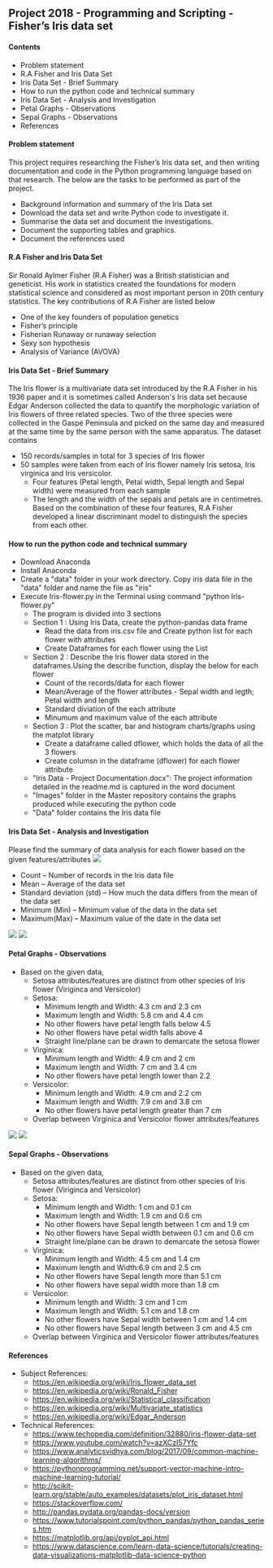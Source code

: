 ## Project 2018  - Programming and Scripting  - Fisher’s Iris data set
#### Contents
- Problem statement
- R.A Fisher and Iris Data Set
- Iris Data Set - Brief Summary
- How to run the python code and technical summary
- Iris Data Set - Analysis and Investigation
- Petal Graphs - Observations
- Sepal Graphs - Observations
- References
#### Problem statement
This project requires researching the Fisher’s Iris data set, and then writing documentation and code in the Python programming language based on that research. The below are the tasks to be performed as part of the project.
- Background information and summary of the Iris Data set 
- Download the data set and write Python code to investigate it. 
- Summarise the data set and document the investigations. 
- Document the supporting tables and graphics.
- Document the references used
#### R.A Fisher and Iris Data Set
Sir Ronald Aylmer Fisher (R.A Fisher) was a British statistician and geneticist. His work in statistics created the foundations for modern statistical science and considered as most important person in 20th century statistics.
The key contributions of R.A Fisher are listed below
- One of the key founders of population genetics
- Fisher’s principle
- Fisherian Runaway or runaway selection
- Sexy son hypothesis
- Analysis of Variance (AVOVA)
#### Iris Data Set - Brief Summary
The Iris flower is a multivariate data set introduced by the R.A Fisher in his 1936 paper and it is sometimes called Anderson's Iris data set because Edgar Anderson collected the data to quantify the morphologic variation of Iris flowers of three related species.
Two of the three species were collected in the Gaspé Peninsula and picked on the same day and measured at the same time by the same person with the same apparatus. The dataset contains 
- 150 records/samples in total for 3 species of Iris flower
- 50 samples were taken from each of Iris flower namely Iris setosa, Iris virginica and Iris versicolor. 
    - Four features (Petal length, Petal width, Sepal length and Sepal width) were measured from each sample 
    - The length and the width of the sepals and petals are in centimetres. 
Based on the combination of these four features, R.A Fisher developed a linear discriminant model to distinguish the species from each other.
#### How to run the python code and technical summary
- Download Anaconda
- Install Anaconda
- Create a "data" folder in your work directory. Copy iris data file in the "data" folder and name the file as "iris"
- Execute Iris-flower.py in the Terminal using command "python Iris-flower.py"
  - The program is divided into 3 sections 
  - Section 1 : Using Iris Data, create the python-pandas data frame
      - Read the data from iris.csv file and Create python list for each flower with attributes
      - Create Dataframes for each flower using the List
  - Section 2 : Describe the Iris flower data stored in the dataframes.Using the describe function, display the below for each flower
      - Count of the records/data for each flower
      - Mean/Average of the flower attributes - Sepal width and legth; Petal width and length
      - Standard diviation of the each attribute
      - Minumum and maximum value of the each attribute
  - Section 3 : Plot the scatter, bar and histogram charts/graphs using the matplot library
      - Create a dataframe called dflower, which holds the data of all the 3 flowers
      - Create columsn in the dataframe (dflower) for each flower attribute
  - "Iris Data - Project Documentation.docx": The project information detailed in the readme.md is captured in the word document
  - "Images" folder in the Master repository contains the graphs produced while executing the python code
  - "Data" folder contains the Iris data file
#### Iris Data Set - Analysis and Investigation
Please find the summary of data analysis for each flower based on the given features/attributes
![](https://github.com/SomanathanSubramaniyan/Iris-Project/blob/master/Images/Iris-flower-stats.png)
- Count – Number of records in the Iris data file
- Mean – Average of the data set
- Standard deviation (std) – How much the data differs from the mean of the data set
- Minimum (Min) – Minimum value of the data in the data set
- Maximum(Max) – Maximum value of the date in the data set

![](https://github.com/SomanathanSubramaniyan/Iris-Project/blob/master/Images/Petal-Graphs.png)
![](https://github.com/SomanathanSubramaniyan/Iris-Project/blob/master/Images/Petal-Graphs2.png)
#### Petal Graphs - Observations
- Based on the given data,
   - Setosa attributes/features are distinct from other species of Iris flower (Viriginca and Versicolor)
   - Setosa: 
     - Minimum length and Width: 4.3 cm and 2.3 cm
     - Maximum length and Width: 5.8 cm and 4.4 cm
     - No other flowers have petal length falls below 4.5
     - No other flowers have petal width falls above 4
     - Straight line/plane can be drawn to demarcate the setosa flower
   - Virginica:
     - Minimum length and Width: 4.9 cm and 2 cm
     - Maximum length and Width: 7 cm and 3.4 cm
     - No other flowers have petal length lower than 2.2
   - Versicolor:
     - Minimum length and Width: 4.9 cm and 2.2 cm
     - Maximum length and Width: 7.9 cm and 3.8 cm
     - No other flowers have petal length greater than 7 cm
   - Overlap between Virginica and Versicolor flower attributes/features

![](https://github.com/SomanathanSubramaniyan/Iris-Project/blob/master/Images/Sepal-Graphs.png)
![](https://github.com/SomanathanSubramaniyan/Iris-Project/blob/master/Images/Sepal-Graphs2.png)
#### Sepal Graphs - Observations
- Based on the given data,
   - Setosa attributes/features are distinct from other species of Iris flower (Viriginca and Versicolor)
   - Setosa: 
     - Minimum length and Width: 1 cm and 0.1 cm
     - Maximum length and Width: 1.9 cm and 0.6 cm
     - No other flowers have Sepal length between 1 cm and 1.9 cm
     - No other flowers have Sepal width between 0.1 cm and 0.6 cm
     - Straight line/plane can be drawn to demarcate the setosa flower
   - Virginica:
     - Minimum length and Width: 4.5 cm and 1.4 cm
     - Maximum length and Width:6.9 cm and 2.5 cm
     - No other flowers have Sepal length more than 5.1 cm
     - No other flowers have sepal width more than 1.8 cm
   - Versicolor:
     - Minimum length and Width: 3 cm and 1 cm
     - Maximum length and Width: 5.1 cm and 1.8 cm
     - No other flowers have Sepal width between 1 cm and 1.4 cm
     - No other flowers have Sepal length between 3 cm and 4.5 cm
   - Overlap between Virginica and Versicolor flower attributes/features
   
#### References
- Subject References:
   - https://en.wikipedia.org/wiki/Iris_flower_data_set
   - https://en.wikipedia.org/wiki/Ronald_Fisher
   - https://en.wikipedia.org/wiki/Statistical_classification
   - https://en.wikipedia.org/wiki/Multivariate_statistics
   - https://en.wikipedia.org/wiki/Edgar_Anderson
- Technical References: 
   - https://www.techopedia.com/definition/32880/iris-flower-data-set
   - https://www.youtube.com/watch?v=azXCzI57Yfc
   - https://www.analyticsvidhya.com/blog/2017/09/common-machine-learning-algorithms/
   - https://pythonprogramming.net/support-vector-machine-intro-machine-learning-tutorial/
   - http://scikit-learn.org/stable/auto_examples/datasets/plot_iris_dataset.html
   - https://stackoverflow.com/
   - http://pandas.pydata.org/pandas-docs/version
   - https://www.tutorialspoint.com/python_pandas/python_pandas_series.htm
   - https://matplotlib.org/api/pyplot_api.html
   - https://www.datascience.com/learn-data-science/tutorials/creating-data-visualizations-matplotlib-data-science-python


